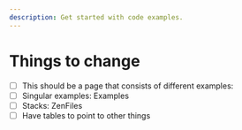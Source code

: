 ```yaml
---
description: Get started with code examples.
---
```


# Things to change

- [ ]  This should be a page that consists of different examples:
  - [ ]  Singular examples: Examples
  - [ ]  Stacks: ZenFiles
  - [ ]  Have tables to point to other things